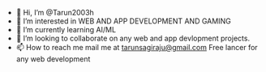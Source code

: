 - 👋 Hi, I’m @Tarun2003h
- 👀 I’m interested in WEB AND APP DEVELOPMENT AND GAMING
- 🌱 I’m currently learning AI/ML 
- 💞️ I’m looking to collaborate on any web and app devlopment projects.
- 📫 How to reach me mail me at tarunsagiraju@gmail.com
Free lancer for any web development

<!---
Tarun2003h/Tarun2003h is a ✨ special ✨ repository because its `README.md` (this file) appears on your GitHub profile.
You can click the Preview link to take a look at your changes.
--->
